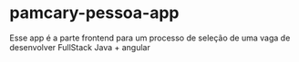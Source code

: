 # pamcary-pessoa-app
Esse app é a parte frontend para um processo de seleção de uma vaga de desenvolver FullStack Java + angular
